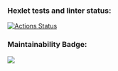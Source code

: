 ### Hexlet tests and linter status:
[![Actions Status](https://github.com/Loresina/frontend-bootcamp-project-46/workflows/hexlet-check/badge.svg)](https://github.com/Loresina/frontend-bootcamp-project-46/actions)

### Maintainability Badge:
<a href="https://codeclimate.com/github/Loresina/frontend-bootcamp-project-46/maintainability"><img src="https://api.codeclimate.com/v1/badges/84324e1a6b0c4c311a45/maintainability" /></a>
